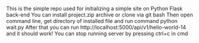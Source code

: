 This is the simple repo used for initializing a simple site on  Python Flask back-end
You can install  project.zip archive or clone via git bash
Then open command line, get directory of installed file and run command python wait.py
After that you can run http://localhost:5000/api/v1/hello-world-14 and it should work!
You can stop running server by pressing ctrl+c in cmd